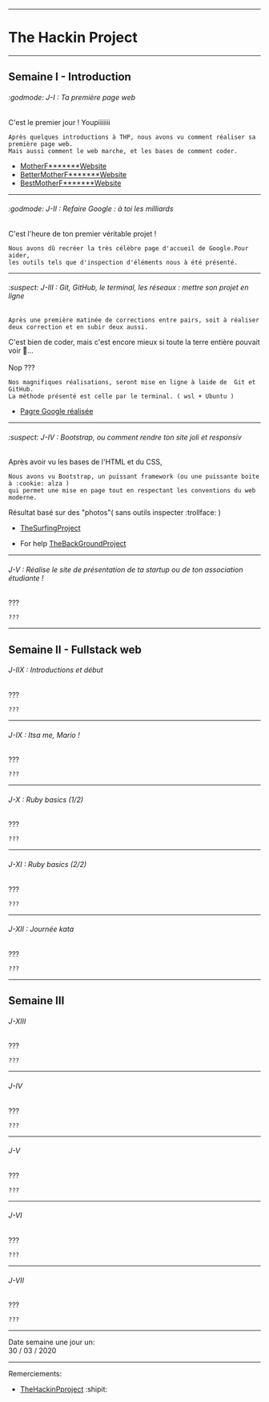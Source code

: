 -----------------------
# The Hackin Project #
-----------------------

## Semaine I - Introduction

###### <span style="height:24px">:godmode: J-I : Ta première page web

C'est le premier jour ! Youpiiiiiii
```
Après quelques introductions à THP, nous avons vu comment réaliser sa première page web.
Mais aussi comment le web marche, et les bases de comment coder.
```
* [MotherF*******Website](https://github.com/nof4o4)
* [BetterMotherF*******Website](https://github.com/nof4o4)
* [BestMotherF*******Website](https://github.com/nof4o4)
-----------------------

###### :godmode: J-II : Refaire Google : à toi les milliards

C'est l'heure de ton premier véritable projet ! 

```
Nous avons dû recréer la très célèbre page d'accueil de Google.Pour aider,
les outils tels que d'inspection d'éléments nous à été présenté.
```

-----------------------

###### :suspect: J-III : Git, GitHub, le terminal, les réseaux : mettre son projet en ligne

```
Après une première matinée de corrections entre pairs, soit à réaliser deux correction et en subir deux aussi.
```

C'est bien de coder, mais c'est encore mieux si toute la terre entière pouvait voir :eyes:...<br><br>Nop ???
```
Nos magnifiques réalisations, seront mise en ligne à laide de  Git et GitHub.
La méthode présenté est celle par le terminal. ( wsl + Ubuntu )
```

* [Pagre Google réalisée](https://jplemonias.github.io/thp/google/)
-----------------------

###### :suspect: J-IV : Bootstrap, ou comment rendre ton site joli et responsiv

Après avoir vu les bases de l'HTML et du CSS,

```
Nous avons vu Bootstrap, un puissant framework (ou une puissante boite à :cookie: alza )
qui permet une mise en page tout en respectant les conventions du web moderne.
```

Résultat basé sur des "photos"( sans outils inspecter :trollface: )

* [TheSurfingProject](https://jplemonias.github.io/thp/bootstrap/)

* For help [TheBackGroundProject](https://jplemonias.github.io/thp/bootstrap/help.html)
-----------------------

###### J-V : Réalise le site de présentation de ta startup ou de ton association étudiante !

???

```
???
```
----------------------


## Semaine II - Fullstack web

###### J-IIX : Introductions et début

???

```
???
```
-----------------------

###### J-IX : Itsa me, Mario !

???

```
???
```
-----------------------

###### J-X : Ruby basics (1/2)

???

```
???
```
-----------------------

###### J-XI : Ruby basics (2/2)

???

```
???
```
-----------------------

###### J-XII : Journée kata

???

```
???
```
----------------------

## Semaine III
###### J-XIII

???

```
???
```
-----------------------

###### J-IV

???

```
???
```
-----------------------

###### J-V

???

```
???
```
-----------------------

###### J-VI

???

```
???
```
-----------------------

###### J-VII

???

```
???
```
----------------------

Date semaine une jour un:<br>
30 / 03 / 2020

-----------------------

Remerciements:

* [TheHackinPproject](https://www.thehackingproject.org/) :shipit:
